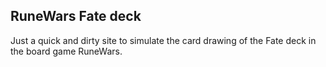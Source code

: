 ## RuneWars Fate deck
Just a quick and dirty site to simulate the card drawing of the Fate deck in the board game RuneWars.